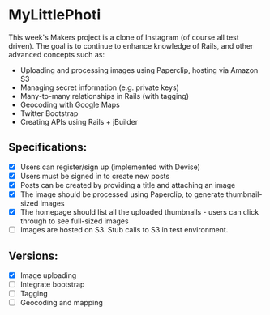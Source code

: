 MyLittlePhoti
==============

This week's Makers project is a clone of Instagram (of course all test driven). The goal is to continue to enhance knowledge of Rails, and other advanced concepts such as:

- Uploading and processing images using Paperclip, hosting via Amazon S3
- Managing secret information (e.g. private keys)
- Many-to-many relationships in Rails (with tagging)
- Geocoding with Google Maps
- Twitter Bootstrap
- Creating APIs using Rails + jBuilder

Specifications:
---------------
- [x] Users can register/sign up (implemented with Devise)
- [x] Users must be signed in to create new posts
- [x] Posts can be created by providing a title and attaching an image
- [x] The image should be processed using Paperclip, to generate thumbnail-sized images
- [x] The homepage should list all the uploaded thumbnails - users can click through to see full-sized images
- [ ] Images are hosted on S3. Stub calls to S3 in test environment.

Versions:
---------
- [x] Image uploading
- [ ] Integrate bootstrap
- [ ] Tagging
- [ ] Geocoding and mapping
